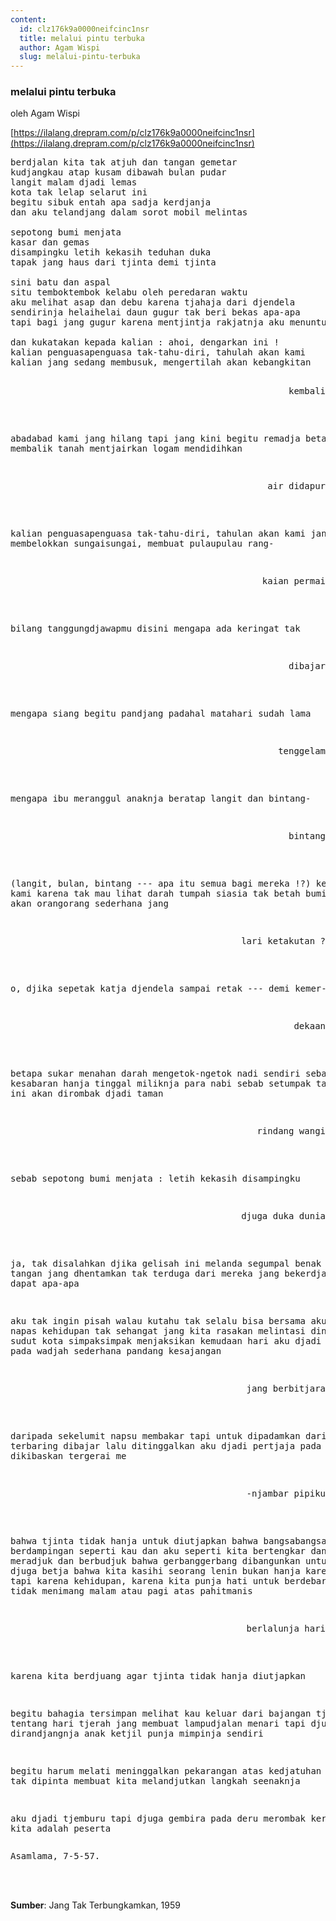 ```yaml
---
content:
  id: clz176k9a0000neifcinc1nsr
  title: melalui pintu terbuka
  author: Agam Wispi
  slug: melalui-pintu-terbuka
---
```

### melalui pintu terbuka

oleh Agam Wispi

[https://ilalang.drepram.com/p/clz176k9a0000neifcinc1nsr](https://ilalang.drepram.com/p/clz176k9a0000neifcinc1nsr)

<pre>
berdjalan kita tak atjuh dan tangan gemetar
kudjangkau atap kusam dibawah bulan pudar
langit malam djadi lemas
kota tak lelap selarut ini
begitu sibuk entah apa sadja kerdjanja
dan aku telandjang dalam sorot mobil melintas

sepotong bumi menjata
kasar dan gemas
disampingku letih kekasih teduhan duka
tapak jang haus dari tjinta demi tjinta

sini batu dan aspal
situ temboktembok kelabu oleh peredaran waktu
aku melihat asap dan debu karena tjahaja dari djendela
sendirinja helaihelai daun gugur tak beri bekas apa-apa
tapi bagi jang gugur karena mentjintja rakjatnja aku menuntut

dan kukatakan kepada kalian : ahoi, dengarkan ini !
kalian penguasapenguasa tak-tahu-diri, tahulah akan kami
kalian jang sedang membusuk, mengertilah akan kebangkitan

<pre align="right">
kembali
</pre>
abadabad kami jang hilang tapi jang kini begitu remadja
betapa kasih membalik tanah mentjairkan logam mendidihkan
<pre align="right">
air didapur
</pre>
kalian penguasapenguasa tak-tahu-diri, tahulan akan kami
jang membelokkan sungaisungai, membuat pulaupulau rang-
<pre align="right">
kaian permai
</pre>
bilang tanggungdjawapmu disini mengapa ada keringat tak
<pre align="right">
dibajar
</pre>
mengapa siang begitu pandjang padahal matahari sudah lama
<pre align="right">
tenggelam
</pre>
mengapa ibu meranggul anaknja beratap langit dan bintang-
<pre align="right">
bintang
</pre>
(langit, bulan, bintang --- apa itu semua bagi mereka !?)
ketjutkah kami karena tak mau lihat darah tumpah siasia
tak betah bumi ditanduskan akan orangorang sederhana jang
<pre align="right">
lari ketakutan ?
</pre>
o, djika sepetak katja djendela sampai retak --- demi kemer-
<pre align="right">
dekaan
</pre>
betapa sukar menahan darah mengetok-ngetok nadi sendiri
sebab kesabaran hanja tinggal miliknja para nabi
sebab setumpak tanah berdebu ini akan dirombak djadi taman
<pre align="right">
rindang wangi
</pre>
sebab sepotong bumi menjata : letih kekasih disampingku
<pre align="right">
djuga duka dunia
</pre>

ja, tak disalahkan djika gelisah ini melanda
segumpal benak dan tangan jang dhentamkan
tak terduga dari mereka jang bekerdja
tapi tak dapat apa-apa

aku tak ingin pisah
walau kutahu tak selalu bisa bersama
aku tak mau napas kehidupan tak sehangat jang kita rasakan
melintasi dinding tua sudut kota
simpaksimpak menjaksikan kemudaan hari
aku djadi pertjaja pada wadjah sederhana pandang kesajangan
<pre align="right">
jang berbitjara
</pre>
daripada sekelumit napsu membakar tapi untuk dipadamkan
daripada dada terbaring dibajar lalu ditinggalkan
aku djadi pertjaja pada rambut jang dikibaskan tergerai me
<pre align="right">
-njambar pipiku
</pre>
bahwa tjinta tidak hanja untuk diutjapkan
bahwa bangsabangsa berdampingan seperti kau dan aku
seperti kita bertengkar dan berdebat meradjuk dan berbudjuk
bahwa gerbanggerbang dibangunkan untuk mobil djuga betja
bahwa kita kasihi seorang lenin bukan hanja karena pemimpin
tapi karena kehidupan, karena kita punja hati untuk berdebar
karena kita tidak menimang malam atau pagi atas pahitmanis
<pre align="right">
berlalunja hari
</pre>
karena kita berdjuang agar tjinta tidak hanja diutjapkan

begitu bahagia tersimpan melihat kau keluar dari bajangan
tjerita tentang hari tjerah jang membuat lampudjalan menari
tapi djuga : dirandjangnja anak ketjil punja mimpinja sendiri

begitu harum melati meninggalkan pekarangan
atas kedjatuhan hati jang tak dipinta
membuat kita melandjutkan langkah seenaknja

aku djadi tjemburu
tapi djuga gembira
pada deru merombak kerdja
dan kita adalah peserta
</pre>
<pre>
Asamlama, 7-5-57.
</pre>
<br/><br/>

**Sumber**: Jang Tak Terbungkamkan, 1959
